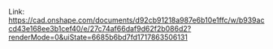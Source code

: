 Link: https://cad.onshape.com/documents/d92cb91218a987e6b10e1ffc/w/b939accd43e168ee3b1cef40/e/27c74af66daf9d62f2b086d2?renderMode=0&uiState=6685b6bd7fd1717863506131
